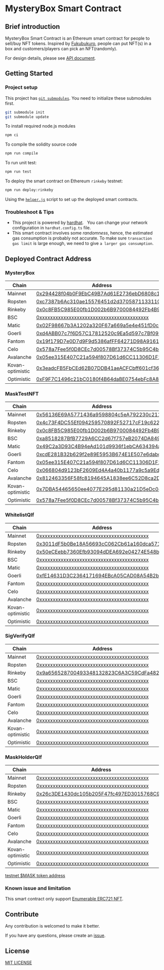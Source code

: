 # MysteryBox Smart Contract

## Brief introduction

MysteryBox Smart Contract is an Ethereum smart contract for people to sell/buy NFT tokens. Inspired by [Fukubukuro](https://en.wikipedia.org/wiki/Fukubukuro), people can put NFT(s) in a box and customers/players can pick an NFT(randomly).

For design details, please see [API document](docs/API.md).

## Getting Started

### Project setup

This project has [`git submodules`](https://git-scm.com/book/en/v2/Git-Tools-Submodules). You need to initialize these submodules first.

```bash
git submodule init
git submodule update
```

To install required node.js modules

```bash
npm ci
```

To compile the solidity source code

```bash
npm run compile
```

To run unit test:

```bash
npm run test
```

To deploy the smart contract on Ethereum `rinkeby` testnet:

```bash
npm run deploy:rinkeby
```

Using the [`helper.js`](helper.js) script to set up the deployed smart contracts.

### Troubleshoot & Tips

- This project is powered by [hardhat](https://hardhat.org/).
  You can change your network configuration in `hardhat.config.ts` file.
- This smart contract involves some *randomness*, hence, the estimated gas consumption is probably not accurate. To make sure `transaction gas limit` is large enough, we need to give `a larger gas consumption`.

## Deployed Contract Address

### MysteryBox

| Chain            | Address                                                                                                                                 |
| ---------------- | --------------------------------------------------------------------------------------------------------------------------------------- |
| Mainnet          | [0x294428f04b0F9EbC49B7Ad61E2736ebD6808c145](https://etherscan.io/address/0x294428f04b0F9EbC49B7Ad61E2736ebD6808c145)                   |
| Ropsten          | [0xc7387b6Ac310ae15576451d2d37058711331105c](https://ropsten.etherscan.io/address/0xc7387b6Ac310ae15576451d2d37058711331105c)           |
| Rinkeby          | [0x0c8FB5C985E00fb1D002b6B9700084492Fb4B9A8](https://rinkeby.etherscan.io/address/0x0c8FB5C985E00fb1D002b6B9700084492Fb4B9A8)           |
| BSC              | [0xxxxxxxxxxxxxxxxxxxxxxxxxxxxxxxxxxxxxxxxx](https://bscscan.com/address/0xxxxxxxxxxxxxxxxxxxxxxxxxxxxxxxxxxxxxxxxx)                    |
| Matic            | [0x02F98667b3A1202a320F67a669a5e4e451fD0cc1](https://polygonscan.com/address/0x02F98667b3A1202a320F67a669a5e4e451fD0cc1)                |
| Goerli           | [0xd4ABB07c7f6D57C17812520c9Ea5d597c7Bf09Ec](https://goerli.etherscan.io/address/0xd4ABB07c7f6D57C17812520c9Ea5d597c7Bf09Ec)            |
| Fantom           | [0x19f179D7e0D7d9F9d5386afFF64271D98A91615B](https://ftmscan.com/address/0x19f179D7e0D7d9F9d5386afFF64271D98A91615B)                    |
| Celo             | [0x578a7Fee5f0D8CEc7d00578Bf37374C5b95C4b98](https://explorer.celo.org/address/0x578a7Fee5f0D8CEc7d00578Bf37374C5b95C4b98/transactions) |
| Avalanche        | [0x05ee315E407C21a594f807D61d6CC11306D1F149](https://snowtrace.io/address/0x05ee315E407C21a594f807D61d6CC11306D1F149)                   |
| Kovan-optimistic | [0x3eadcFB5FbCEd62B07DDB41aeACFCbff601cf36B](https://kovan-optimistic.etherscan.io/address/0x3eadcFB5FbCEd62B07DDB41aeACFCbff601cf36B)  |
| Optimistic       | [0xF9F7C1496c21bC0180f4B64daBE0754ebFc8A8c0](https://optimistic.etherscan.io/address/0xF9F7C1496c21bC0180f4B64daBE0754ebFc8A8c0)        |

### MaskTestNFT

| Chain            | Address                                                                                                                                 |
| ---------------- | --------------------------------------------------------------------------------------------------------------------------------------- |
| Mainnet          | [0x56136E69A5771436a9598804c5eA792230c21181](https://etherscan.io/address/0x56136E69A5771436a9598804c5eA792230c21181)                   |
| Ropsten          | [0x4c73F4DC55Ef094259570892F52717cF19c62283](https://ropsten.etherscan.io/address/0x4c73F4DC55Ef094259570892F52717cF19c62283)           |
| Rinkeby          | [0x0c8FB5C985E00fb1D002b6B9700084492Fb4B9A8](https://rinkeby.etherscan.io/address/0x0c8FB5C985E00fb1D002b6B9700084492Fb4B9A8)           |
| BSC              | [0xa8518287BfB7729A6CC2d67f757eB2074DA84913](https://bscscan.com/address/0xa8518287BfB7729A6CC2d67f757eB2074DA84913)                    |
| Matic            | [0x49C2a3D93C4B94eAd101d9936f1ebCA634394a78](https://polygonscan.com/address/0x49C2a3D93C4B94eAd101d9936f1ebCA634394a78)                |
| Goerli           | [0xcdE281B32b629f2e89E5953B674E1E507e6dabcF](https://goerli.etherscan.io/address/0xcdE281B32b629f2e89E5953B674E1E507e6dabcF)            |
| Fantom           | [0x05ee315E407C21a594f807D61d6CC11306D1F149](https://ftmscan.com/address/0x05ee315E407C21a594f807D61d6CC11306D1F149)                    |
| Celo             | [0x066804d9123bF2609Ed4A4a40b1177a9c5a9Ed51](https://explorer.celo.org/address/0x066804d9123bF2609Ed4A4a40b1177a9c5a9Ed51/transactions) |
| Avalanche        | [0x812463356F58fc8194645A1838ee6C52D8ca2D26](https://snowtrace.io/address/0x812463356F58fc8194645A1838ee6C52D8ca2D26)                   |
| Kovan-optimistic | [0x7DBA54465650ee4077E295d81130a21D5eDc04F9](https://kovan-optimistic.etherscan.io/address/0x7DBA54465650ee4077E295d81130a21D5eDc04F9)  |
| Optimistic       | [0x578a7Fee5f0D8CEc7d00578Bf37374C5b95C4b98](https://optimistic.etherscan.io/address/0x578a7Fee5f0D8CEc7d00578Bf37374C5b95C4b98)        |

### WhitelistQlf

| Chain            | Address                                                                                                                                 |
| ---------------- | --------------------------------------------------------------------------------------------------------------------------------------- |
| Mainnet          | [0xxxxxxxxxxxxxxxxxxxxxxxxxxxxxxxxxxxxxxxxx](https://etherscan.io/address/0xxxxxxxxxxxxxxxxxxxxxxxxxxxxxxxxxxxxxxxxx)                   |
| Ropsten          | [0x3011dF5b0Be18A56693cC062Cb61a160dca571C3](https://ropsten.etherscan.io/address/0x3011dF5b0Be18A56693cC062Cb61a160dca571C3)           |
| Rinkeby          | [0x50eCEebb7360Efb93094dDEA692e04274E548b1d](https://rinkeby.etherscan.io/address/0x50eCEebb7360Efb93094dDEA692e04274E548b1d)           |
| BSC              | [0xxxxxxxxxxxxxxxxxxxxxxxxxxxxxxxxxxxxxxxxx](https://bscscan.com/address/0xxxxxxxxxxxxxxxxxxxxxxxxxxxxxxxxxxxxxxxxx)                    |
| Matic            | [0xxxxxxxxxxxxxxxxxxxxxxxxxxxxxxxxxxxxxxxxx](https://polygonscan.com/address/0xxxxxxxxxxxxxxxxxxxxxxxxxxxxxxxxxxxxxxxxx)                |
| Goerli           | [0xfE14631D3C2364171694EBcA05CAD08A54B2b07a](https://goerli.etherscan.io/address/0xfE14631D3C2364171694EBcA05CAD08A54B2b07a)            |
| Fantom           | [0xxxxxxxxxxxxxxxxxxxxxxxxxxxxxxxxxxxxxxxxx](https://ftmscan.com/address/0xxxxxxxxxxxxxxxxxxxxxxxxxxxxxxxxxxxxxxxxx)                    |
| Celo             | [0xxxxxxxxxxxxxxxxxxxxxxxxxxxxxxxxxxxxxxxxx](https://explorer.celo.org/address/0xxxxxxxxxxxxxxxxxxxxxxxxxxxxxxxxxxxxxxxxx/transactions) |
| Avalanche        | [0xxxxxxxxxxxxxxxxxxxxxxxxxxxxxxxxxxxxxxxxx](https://snowtrace.io/address/0xxxxxxxxxxxxxxxxxxxxxxxxxxxxxxxxxxxxxxxxx)                   |
| Kovan-optimistic | [0xxxxxxxxxxxxxxxxxxxxxxxxxxxxxxxxxxxxxxxxx](https://kovan-optimistic.etherscan.io/address/0xxxxxxxxxxxxxxxxxxxxxxxxxxxxxxxxxxxxxxxxx)  |
| Optimistic       | [0xxxxxxxxxxxxxxxxxxxxxxxxxxxxxxxxxxxxxxxxx](https://optimistic.etherscan.io/address/0xxxxxxxxxxxxxxxxxxxxxxxxxxxxxxxxxxxxxxxxx)        |

### SigVerifyQlf

| Chain            | Address                                                                                                                                 |
| ---------------- | --------------------------------------------------------------------------------------------------------------------------------------- |
| Mainnet          | [0xxxxxxxxxxxxxxxxxxxxxxxxxxxxxxxxxxxxxxxxx](https://etherscan.io/address/0xxxxxxxxxxxxxxxxxxxxxxxxxxxxxxxxxxxxxxxxx)                   |
| Ropsten          | [0xxxxxxxxxxxxxxxxxxxxxxxxxxxxxxxxxxxxxxxxx](https://ropsten.etherscan.io/address/0xxxxxxxxxxxxxxxxxxxxxxxxxxxxxxxxxxxxxxxxx)           |
| Rinkeby          | [0x9a656528700493348132823C6A3C59CdFa48283d](https://rinkeby.etherscan.io/address/0x9a656528700493348132823C6A3C59CdFa48283d)           |
| BSC              | [0xxxxxxxxxxxxxxxxxxxxxxxxxxxxxxxxxxxxxxxxx](https://bscscan.com/address/0xxxxxxxxxxxxxxxxxxxxxxxxxxxxxxxxxxxxxxxxx)                    |
| Matic            | [0xxxxxxxxxxxxxxxxxxxxxxxxxxxxxxxxxxxxxxxxx](https://polygonscan.com/address/0xxxxxxxxxxxxxxxxxxxxxxxxxxxxxxxxxxxxxxxxx)                |
| Goerli           | [0xxxxxxxxxxxxxxxxxxxxxxxxxxxxxxxxxxxxxxxxx](https://goerli.etherscan.io/address/0xxxxxxxxxxxxxxxxxxxxxxxxxxxxxxxxxxxxxxxxx)            |
| Fantom           | [0xxxxxxxxxxxxxxxxxxxxxxxxxxxxxxxxxxxxxxxxx](https://ftmscan.com/address/0xxxxxxxxxxxxxxxxxxxxxxxxxxxxxxxxxxxxxxxxx)                    |
| Celo             | [0xxxxxxxxxxxxxxxxxxxxxxxxxxxxxxxxxxxxxxxxx](https://explorer.celo.org/address/0xxxxxxxxxxxxxxxxxxxxxxxxxxxxxxxxxxxxxxxxx/transactions) |
| Avalanche        | [0xxxxxxxxxxxxxxxxxxxxxxxxxxxxxxxxxxxxxxxxx](https://snowtrace.io/address/0xxxxxxxxxxxxxxxxxxxxxxxxxxxxxxxxxxxxxxxxx)                   |
| Kovan-optimistic | [0xxxxxxxxxxxxxxxxxxxxxxxxxxxxxxxxxxxxxxxxx](https://kovan-optimistic.etherscan.io/address/0xxxxxxxxxxxxxxxxxxxxxxxxxxxxxxxxxxxxxxxxx)  |
| Optimistic       | [0xxxxxxxxxxxxxxxxxxxxxxxxxxxxxxxxxxxxxxxxx](https://optimistic.etherscan.io/address/0xxxxxxxxxxxxxxxxxxxxxxxxxxxxxxxxxxxxxxxxx)        |

### MaskHolderQlf

| Chain            | Address                                                                                                                                 |
| ---------------- | --------------------------------------------------------------------------------------------------------------------------------------- |
| Mainnet          | [0xxxxxxxxxxxxxxxxxxxxxxxxxxxxxxxxxxxxxxxxx](https://etherscan.io/address/0xxxxxxxxxxxxxxxxxxxxxxxxxxxxxxxxxxxxxxxxx)                   |
| Ropsten          | [0xxxxxxxxxxxxxxxxxxxxxxxxxxxxxxxxxxxxxxxxx](https://ropsten.etherscan.io/address/0xxxxxxxxxxxxxxxxxxxxxxxxxxxxxxxxxxxxxxxxx)           |
| Rinkeby          | [0x26c3DE1430dc105b205F47fc497ED3015768C9B0](https://rinkeby.etherscan.io/address/0x26c3DE1430dc105b205F47fc497ED3015768C9B0)           |
| BSC              | [0xxxxxxxxxxxxxxxxxxxxxxxxxxxxxxxxxxxxxxxxx](https://bscscan.com/address/0xxxxxxxxxxxxxxxxxxxxxxxxxxxxxxxxxxxxxxxxx)                    |
| Matic            | [0xxxxxxxxxxxxxxxxxxxxxxxxxxxxxxxxxxxxxxxxx](https://polygonscan.com/address/0xxxxxxxxxxxxxxxxxxxxxxxxxxxxxxxxxxxxxxxxx)                |
| Goerli           | [0xxxxxxxxxxxxxxxxxxxxxxxxxxxxxxxxxxxxxxxxx](https://goerli.etherscan.io/address/0xxxxxxxxxxxxxxxxxxxxxxxxxxxxxxxxxxxxxxxxx)            |
| Fantom           | [0xxxxxxxxxxxxxxxxxxxxxxxxxxxxxxxxxxxxxxxxx](https://ftmscan.com/address/0xxxxxxxxxxxxxxxxxxxxxxxxxxxxxxxxxxxxxxxxx)                    |
| Celo             | [0xxxxxxxxxxxxxxxxxxxxxxxxxxxxxxxxxxxxxxxxx](https://explorer.celo.org/address/0xxxxxxxxxxxxxxxxxxxxxxxxxxxxxxxxxxxxxxxxx/transactions) |
| Avalanche        | [0xxxxxxxxxxxxxxxxxxxxxxxxxxxxxxxxxxxxxxxxx](https://snowtrace.io/address/0xxxxxxxxxxxxxxxxxxxxxxxxxxxxxxxxxxxxxxxxx)                   |
| Kovan-optimistic | [0xxxxxxxxxxxxxxxxxxxxxxxxxxxxxxxxxxxxxxxxx](https://kovan-optimistic.etherscan.io/address/0xxxxxxxxxxxxxxxxxxxxxxxxxxxxxxxxxxxxxxxxx)  |
| Optimistic       | [0xxxxxxxxxxxxxxxxxxxxxxxxxxxxxxxxxxxxxxxxx](https://optimistic.etherscan.io/address/0xxxxxxxxxxxxxxxxxxxxxxxxxxxxxxxxxxxxxxxxx)        |

[testnet $MASK token address](https://github.com/DimensionDev/misc_smart_contract#masktoken---testnet-only)

### Known issue and limitation

This smart contract only support [Enumerable ERC721 NFT](https://docs.openzeppelin.com/contracts/4.x/api/token/erc721#ERC721Enumerable).

## Contribute

Any contribution is welcomed to make it better.

If you have any questions, please create an [issue](https://github.com/DimensionDev/MysteryBox/issues).

## License

[MIT LICENSE](LICENSE)
